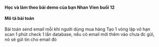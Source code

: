 #### Học và làm theo bài demo của bạn Nhan Vien buổi 12

#### Mô tả bài toán
Bài toán send email mỗi khi người dùng mua hàng
Tạo 1 vòng lặp vô hạn scan 1 phút check 1 lần database, nếu có email mới thêm vào chưa đc gửi, nó sẽ gửi tin cho email đó